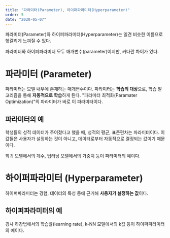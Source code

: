 ```yaml
---
title: "파라미터(Parameter), 하이퍼파라미터(Hyperparameter)"
order: 5
date: "2020-05-07"
---
```


파라미터(Parameter)와 하이퍼파라미터(Hyperparameter)는 일견 비슷한 이름으로 헷갈리게 느껴질 수 있다.

파라미터와 하이퍼파라미터 모두 매개변수(parameter)이지만, 커다란 차이가 있다. 

# 파라미터 (Parameter)

파라미터는 모델 내부에 존재하는 매개변수이다. 파라미터는 **학습의 대상**으로, 학습 알고리즘을 통해 **자동적으로 학습**하게 된다. "파라미터 최적화(Paramater Optimization)"의 파라미터가 바로 이 파라미터이다.

## 파라미터의 예

학생들의 성적 데이터가 주어졌다고 했을 때, 성적의 평균, 표준편차는 파라미터이다. 이 값들은 사용자가 설정하는 것이 아니고, 데이터로부터 자동적으로 결정되는 값이기 때문이다.

회귀 모델에서의 계수, 딥러닝 모델에서의 가중치 등이 파라미터의 예이다.


# 하이퍼파라미터 (Hyperparameter)

하이퍼파라미터는 경험, 데이터의 특성 등에 근거해 **사용자가 설정하는 값**이다.

## 하이퍼파라미터의 예

경사 하강법에서의 학습률(learning rate), k-NN 모델에서의 k값 등이 하이퍼파라미터의 예이다.